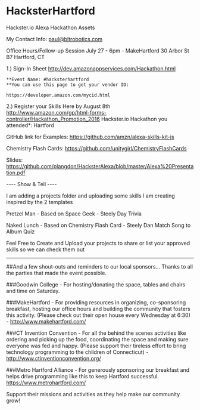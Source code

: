 # HacksterHartford

Hackster.io Alexa Hackathon Assets

My Contact Info:
paul@bltrobotics.com


Office Hours/Follow-up Session
July 27 - 6pm - MakeHartford
30 Arbor St B7
Hartford, CT



1.) Sign-In Sheet 
http://dev.amazonappservices.com/Hackathon.html

    **Event Name: #hacksterhartford
    **You can use this page to get your vendor ID:
    
    https://developer.amazon.com/mycid.html

2.) Register your Skills Here by August 8th
http://www.amazon.com/gp/html-forms-controller/Hackathon_Promotion_2016
      Hackster.io Hackathon you attended*: Hartford


GitHub link for Examples:
https://github.com/amzn/alexa-skills-kit-js

Chemistry Flash Cards:
https://github.com/unitygirl/ChemistryFlashCards

Slides:
https://github.com/plangdon/HacksterAlexa/blob/master/Alexa%20Presentation.pdf


---- Show & Tell ----

I am adding a projects folder and uploading some skills I am creating inspired by the 2 templates 

Pretzel Man - Based on Space Geek - Steely Day Trivia

Naked Lunch - Based on Chemistry Flash Card - Steely Dan Match Song to Album Quiz

Feel Free to Create and Upload your projects to share or list your approved skills so we can check them out

------------------------

##And a few shout-outs and reminders to our local sponsors...
Thanks to all the parties that made the event possible.
 
###Goodwin College - 
For hosting/donating the space, tables and chairs and time on Saturday.
 
###MakeHartford - 
For providing resources in organizing, co-sponsoring breakfast, hosting our office hours and building the community that fosters this activity. (Please check out their open house every Wednesday at 6:30)  - http://www.makehartford.com/
 
###CT Invention Convention - 
For all the behind the scenes activities like ordering and picking up the food, coordinating the space and making sure everyone was fed and happy. (Please support their tireless effort to bring technology programming to the children of Connecticut) - http://www.ctinventionconvention.org/ 
 
###Metro Hartford Alliance - 
For generously sponsoring our breakfast and helps drive programming like this to keep Hartford successful.  https://www.metrohartford.com/
 
Support their missions and activities as they help make our community grow! 

